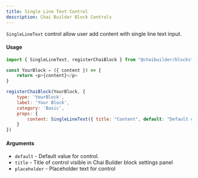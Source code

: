 ```yaml
---
title: Single Line Text Control
description: Chai Builder Block Controls
---
```


`SingleLineText` control allow user add content with single line text input.

#### Usage

```js
import { SingleLineText, registerChaiBlock } from "@chaibuilder/blocks";

const YourBlock = ({ content }) => {
    return <p>{content}</p>
}

registerChaiBlock(YourBlock, {
    type: 'YourBlock',
    label: 'Your Block',
    category: 'Basic',
    props: {
        content: SingleLineText({ title: "Content", default: "Default content" })
    }
})

```


#### Arguments

- `default` - Default value for control.
- `title` - Title of control visible in Chai Builder block settings panel
- `placeholder` - Placeholder text for control
